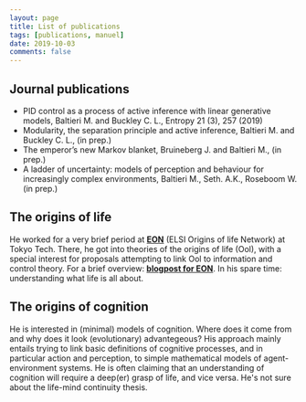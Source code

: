 ```yaml
---
layout: page
title: List of publications
tags: [publications, manuel]
date: 2019-10-03
comments: false
---
```



## Journal publications
- PID control as a process of active inference with linear generative models, Baltieri M. and Buckley C. L., Entropy 21 (3), 257 (2019)
- Modularity, the separation principle and active inference, Baltieri M. and Buckley C. L., (in prep.)
- The emperor’s new Markov blanket, Bruineberg J. and Baltieri M., (in prep.)
- A ladder of uncertainty: models of perception and behaviour for increasingly
complex environments, Baltieri M., Seth. A.K., Roseboom W. (in prep.)

## The origins of life
He worked for a very brief period at <a href="http://eon.elsi.jp/"><b>EON</b></a> (ELSI Origins of life Network) at Tokyo Tech. There, he got into theories of the origins of life (Ool), with a special interest for proposals attempting to link Ool to information and control theory. For a brief overview: <a href="http://eon.elsi.jp/information-and-regulation-at-the-origins-of-life/"><b>blogpost for EON</b></a>. In his spare time: understanding what life is all about.

## The origins of cognition
He is interested in (minimal) models of cognition. Where does it come from and why does it look (evolutionary) advantegeous? His approach mainly entails trying to link basic definitions of cognitive processes, and in particular action and perception, to simple mathematical models of agent-environment systems. He is often claiming that an understanding of cognition will require a deep(er) grasp of life, and vice versa. He's not sure about the life-mind continuity thesis.
